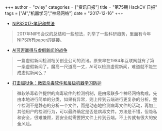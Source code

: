 +++
author = "cvley"
categories = ["资讯日报"]
title = "第75期 HackCV 日报"
tags = ["AI","机器学习","神经网络"]
date = "2017-12-16"
+++

- [NIPS2017-笔记和想法](https://olgalitech.wordpress.com/2017/12/12/nips-2017-notes-and-thoughs/?from=hackcv&hmsr=hackcv.com&utm_medium=hackcv.com&utm_source=hackcv.com)

> 2017年NIPS会议的总结和一些想法，列举了一些科研趋势，里面有今年NIPS所有paper的链接。

- [AI可否赢得与虚假新闻的战争](https://www.technologyreview.com/s/609717/can-ai-win-the-war-against-fake-news/?from=hackcv&hmsr=hackcv.com&utm_medium=hackcv.com&utm_source=hackcv.com)

> 一篇虚假新闻检测相关创业公司的资讯。原来早在1984年互联网就有了第一条虚假新闻了。魔高一尺道高一丈，AI可以检测虚假新闻，难道就不能生成虚假新闻么？

- [打击越狱兔：微软杀毒软件和层级机器学习防护](https://blogs.technet.microsoft.com/mmpc/2017/12/11/detonating-a-bad-rabbit-windows-defender-antivirus-and-layered-machine-learning-defenses/?from=hackcv&hmsr=hackcv.com&utm_medium=hackcv.com&utm_source=hackcv.com)

> 微软杀毒软件提供的病毒软件的检测机制，是由级联多个神经网络构成，先由本地进行简单的分类，如果有异常，则上传到云端进行更复杂的分析，整个检测不是静态的分析一个文件，而是动态地检测病毒文件的活动，再加上其他用户的检测行为，可以最终确定是否是病毒文件。方法是不错，但隐私和安全，很难兼顾，要安全就需要把文件上传到云端，不上传就有很大的安全风险。

